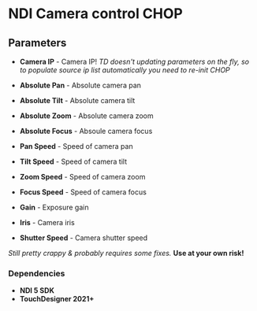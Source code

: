 # NDI Camera control CHOP
## Parameters
* **Camera IP** - Camera IP! _TD doesn't updating parameters on the fly, so to populate source ip list automatically you need to re-init CHOP_
* **Absolute Pan** - Absolute camera pan
* **Absolute Tilt** - Absolute camera tilt
* **Absolute Zoom** - Absolute camera zoom
* **Absolute Focus** - Absoule camera focus

* **Pan Speed** - Speed of camera pan
* **Tilt Speed** - Speed of camera tilt
* **Zoom Speed** - Speed of camera zoom
* **Focus Speed** - Speed of camera focus

* **Gain** - Exposure gain
* **Iris** - Camera iris
* **Shutter Speed** - Camera shutter speed

_Still pretty crappy & probably requires some fixes._
__Use at your own risk!__

### Dependencies
* **NDI 5 SDK**
* **TouchDesigner 2021+**
